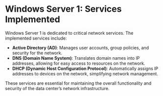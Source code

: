 # Windows Server 1: Services Implemented

Windows Server 1 is dedicated to critical network services. The implemented services include:

- **Active Directory (AD)**: Manages user accounts, group policies, and security for the network.
- **DNS (Domain Name System)**: Translates domain names into IP addresses, allowing for easy access to resources on the network.
- **DHCP (Dynamic Host Configuration Protocol)**: Automatically assigns IP addresses to devices on the network, simplifying network management.

These services are essential for maintaining the overall functionality and security of the data center’s network infrastructure.

